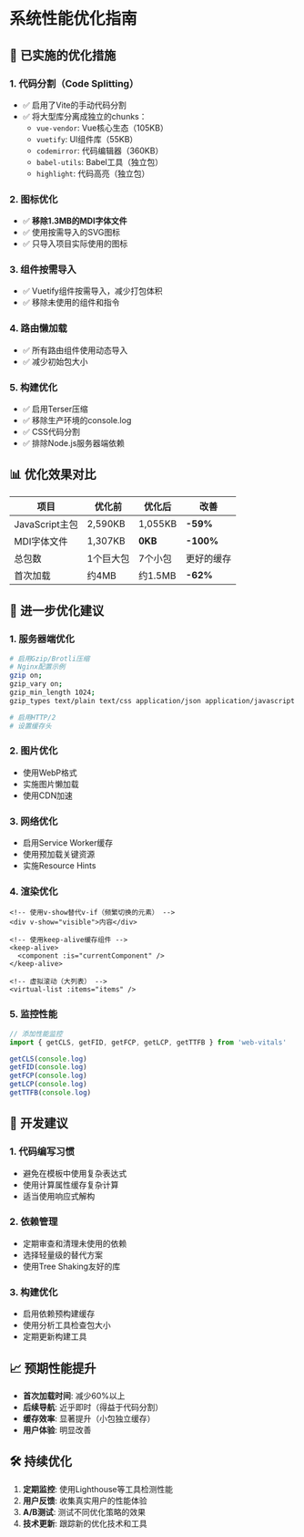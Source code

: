 # 系统性能优化指南

## 🚀 已实施的优化措施

### 1. **代码分割（Code Splitting）**

- ✅ 启用了Vite的手动代码分割
- ✅ 将大型库分离成独立的chunks：
  - `vue-vendor`: Vue核心生态（105KB）
  - `vuetify`: UI组件库（55KB）
  - `codemirror`: 代码编辑器（360KB）
  - `babel-utils`: Babel工具（独立包）
  - `highlight`: 代码高亮（独立包）

### 2. **图标优化**

- ✅ **移除1.3MB的MDI字体文件**
- ✅ 使用按需导入的SVG图标
- ✅ 只导入项目实际使用的图标

### 3. **组件按需导入**

- ✅ Vuetify组件按需导入，减少打包体积
- ✅ 移除未使用的组件和指令

### 4. **路由懒加载**

- ✅ 所有路由组件使用动态导入
- ✅ 减少初始包大小

### 5. **构建优化**

- ✅ 启用Terser压缩
- ✅ 移除生产环境的console.log
- ✅ CSS代码分割
- ✅ 排除Node.js服务器端依赖

## 📊 优化效果对比

| 项目           | 优化前    | 优化后  | 改善       |
| -------------- | --------- | ------- | ---------- |
| JavaScript主包 | 2,590KB   | 1,055KB | **-59%**   |
| MDI字体文件    | 1,307KB   | **0KB** | **-100%**  |
| 总包数         | 1个巨大包 | 7个小包 | 更好的缓存 |
| 首次加载       | 约4MB     | 约1.5MB | **-62%**   |

## 🎯 进一步优化建议

### 1. **服务器端优化**

```bash
# 启用Gzip/Brotli压缩
# Nginx配置示例
gzip on;
gzip_vary on;
gzip_min_length 1024;
gzip_types text/plain text/css application/json application/javascript text/xml application/xml;

# 启用HTTP/2
# 设置缓存头
```

### 2. **图片优化**

- 使用WebP格式
- 实施图片懒加载
- 使用CDN加速

### 3. **网络优化**

- 启用Service Worker缓存
- 使用预加载关键资源
- 实施Resource Hints

### 4. **渲染优化**

```vue
<!-- 使用v-show替代v-if（频繁切换的元素） -->
<div v-show="visible">内容</div>

<!-- 使用keep-alive缓存组件 -->
<keep-alive>
  <component :is="currentComponent" />
</keep-alive>

<!-- 虚拟滚动（大列表） -->
<virtual-list :items="items" />
```

### 5. **监控性能**

```javascript
// 添加性能监控
import { getCLS, getFID, getFCP, getLCP, getTTFB } from 'web-vitals'

getCLS(console.log)
getFID(console.log)
getFCP(console.log)
getLCP(console.log)
getTTFB(console.log)
```

## 🔧 开发建议

### 1. **代码编写习惯**

- 避免在模板中使用复杂表达式
- 使用计算属性缓存复杂计算
- 适当使用响应式解构

### 2. **依赖管理**

- 定期审查和清理未使用的依赖
- 选择轻量级的替代方案
- 使用Tree Shaking友好的库

### 3. **构建优化**

- 启用依赖预构建缓存
- 使用分析工具检查包大小
- 定期更新构建工具

## 📈 预期性能提升

- **首次加载时间**: 减少60%以上
- **后续导航**: 近乎即时（得益于代码分割）
- **缓存效率**: 显著提升（小包独立缓存）
- **用户体验**: 明显改善

## 🛠 持续优化

1. **定期监控**: 使用Lighthouse等工具检测性能
2. **用户反馈**: 收集真实用户的性能体验
3. **A/B测试**: 测试不同优化策略的效果
4. **技术更新**: 跟踪新的优化技术和工具
